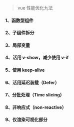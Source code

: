 > vue 性能优化九法

#### 1、函数型组件

#### 2、子组件拆分

#### 3、局部变量

#### 4、活用 v-show，减少使用 v-if

#### 5、使用 keep-alive

#### 6、活用延迟装载（Defer）

#### 7、分批处理（Time slicing）

#### 8、非响应式（non-reactive）

#### 9、仅渲染可视化部分
